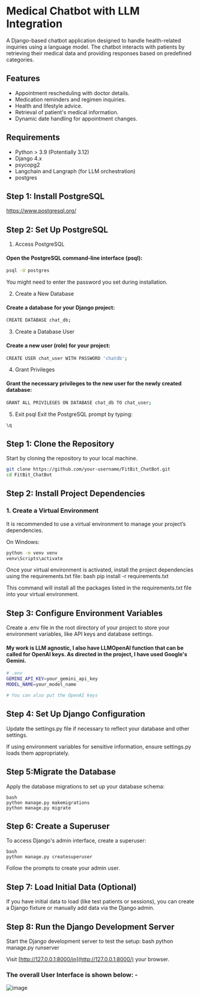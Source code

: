   # Medical Chatbot with LLM Integration

A Django-based chatbot application designed to handle health-related inquiries using a language model. The chatbot interacts with patients by retrieving their medical data and providing responses based on predefined categories.

## Features
- Appointment rescheduling with doctor details.
- Medication reminders and regimen inquiries.
- Health and lifestyle advice.
- Retrieval of patient's medical information.
- Dynamic date handling for appointment changes.

## Requirements
- Python > 3.9 (Potentially 3.12)
- Django 4.x
- psycopg2
- Langchain and Langraph (for LLM orchestration)
- postgres

## Step 1: Install PostgreSQL
https://www.postgresql.org/


## Step 2: Set Up PostgreSQL
1. Access PostgreSQL
#### Open the PostgreSQL command-line interface (psql):
```bash
psql -U postgres
```
You might need to enter the password you set during installation.

2. Create a New Database
#### Create a database for your Django project:
```bash
CREATE DATABASE chat_db;
```
3. Create a Database User
#### Create a new user (role) for your project:
```bash
CREATE USER chat_user WITH PASSWORD 'chatdb';
```
4. Grant Privileges
#### Grant the necessary privileges to the new user for the newly created database:
```bash
GRANT ALL PRIVILEGES ON DATABASE chat_db TO chat_user;
```
5. Exit psql
Exit the PostgreSQL prompt by typing:
```bash
\q
```

## Step 1: Clone the Repository

Start by cloning the repository to your local machine.

```bash
git clone https://github.com/your-username/FitBit_ChatBot.git
cd FitBit_ChatBot
```

## Step 2: Install Project Dependencies

### 1. Create a Virtual Environment
It is recommended to use a virtual environment to manage your project’s dependencies.

On Windows:

```bash
python -m venv venv
venv\Scripts\activate
```

Once your virtual environment is activated, install the project dependencies using the requirements.txt file:
bash
pip install -r requirements.txt

This command will install all the packages listed in the requirements.txt file into your virtual environment.


## Step 3: Configure Environment Variables
Create a .env file in the root directory of your project to store your environment variables, like API keys and database settings. 
#### My work is LLM agnostic, I also have LLMOpenAI function that can be called for OpenAI keys. As directed in the project, I have used Google's Gemini.

```bash
# .env
GEMINI_API_KEY=your_gemini_api_key
MODEL_NAME=your_model_name

# You can also put the OpenAI keys
```

## Step 4: Set Up Django Configuration
Update the settings.py file if necessary to reflect your database and other settings.

If using environment variables for sensitive information, ensure settings.py loads them appropriately.

## Step 5:Migrate the Database
Apply the database migrations to set up your database schema:
```
bash
python manage.py makemigrations
python manage.py migrate
```

## Step 6: Create a Superuser
To access Django's admin interface, create a superuser:
```
bash
python manage.py createsuperuser
```

Follow the prompts to create your admin user.

## Step 7: Load Initial Data (Optional)
If you have initial data to load (like test patients or sessions), you can create a Django fixture or manually add data via the Django admin.

## Step 8: Run the Django Development Server
Start the Django development server to test the setup:
bash
python manage.py runserver

Visit [http://127.0.0.1:8000/in](http://127.0.0.1:8000/) your browser.

### The overall User Interface is shown below: -

![image](https://github.com/user-attachments/assets/ce60f062-a3a2-45ef-a6f0-a52aba0df750)





